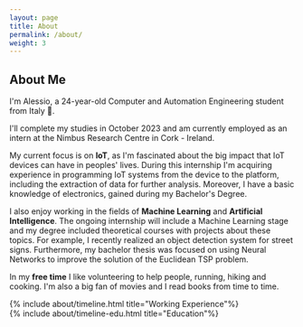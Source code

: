 ```yaml
---
layout: page
title: About
permalink: /about/
weight: 3
---
```


## **About Me**

I'm Alessio, a 24-year-old Computer and Automation Engineering student from Italy :wave:.

I'll complete my studies in October 2023 and am currently employed as an intern at the Nimbus Research Centre in Cork - Ireland.

My current focus is on **IoT**, as I'm fascinated about the big impact that IoT devices can have in peoples' lives. During this internship I'm acquiring experience in programming IoT systems from the device to the platform, including the extraction of data for further analysis. Moreover, I have a basic knowledge of electronics, gained during my Bachelor's Degree.

I also enjoy working in the fields of **Machine Learning** and **Artificial Intelligence**. The ongoing internship will include a Machine Learning stage and my degree included theoretical courses with projects about these topics. For example, I recently realized an object detection system for street signs. Furthermore, my bachelor thesis was focused on using Neural Networks to improve the solution of the Euclidean TSP problem.

In my **free time** I like volunteering to help people, running, hiking and cooking. I'm also a big fan of movies and I read books from time to time.

<div class="mb-4"></div>

<!-- <div class="row">
{% include about/skills.html title="Programming Skills" source=site.data.programming-skills %}
{% include about/skills.html title="Other Skills" source=site.data.other-skills %}
</div> -->

<div class="row">
{% include about/timeline.html title="Working Experience"%}
</div>

<div class="row">
{% include about/timeline-edu.html title="Education"%}
</div>
